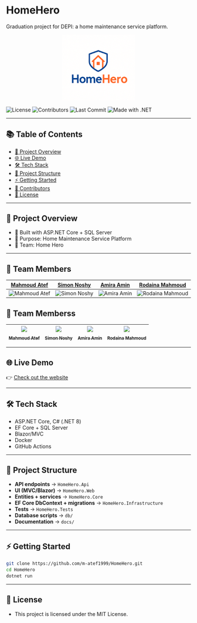 # HomeHero

Graduation project for DEPI: a home maintenance service platform.

<p align="center">
  <img src="docs/HomeHero_Logo1.png" alt="Project Logo" width="200"/>
</p>

![License](https://img.shields.io/github/license/m-atef1999/HomeHero)
![Contributors](https://img.shields.io/github/contributors/m-atef1999/HomeHero)
![Last Commit](https://img.shields.io/github/last-commit/m-atef1999/HomeHero)
![Made with .NET](https://img.shields.io/badge/Made%20with-.NET-blue)

---

## 📚 Table of Contents
- [📌 Project Overview](#-project-overview)
- [🌐 Live Demo](#-live-demo)
- [🛠 Tech Stack](#-tech-stack)
- [📂 Project Structure](#-project-structure)
- [⚡ Getting Started](#-getting-started)
- [👥 Contributors](#-team-members)
- [📄 License](#-license)

---

## 📌 Project Overview
- 🔧 Built with ASP.NET Core + SQL Server
- 🎯 Purpose: Home Maintenance Service Platform
- 👥 Team: Home Hero

---

## 👥 Team Members

| [Mahmoud Atef](https://github.com/m-atef1999) | [Simon Noshy](https://github.com/simonnoshy) | [Amira Amin](https://github.com/amiraamin279-collab) | [Rodaina Mahmoud](https://github.com/RodainaMahmoud) |
|---|---|---|---|
| <img alt="Mahmoud Atef" src="https://github.com/m-atef1999.png?size=80" width="80" /> | <img alt="Simon Noshy" src="https://github.com/simonnoshy.png?size=80" width="80" /> | <img alt="Amira Amin" src="https://github.com/amiraamin279-collab.png?size=80" width="80" /> | <img alt="Rodaina Mahmoud" src="https://github.com/RodainaMahmoud.png?size=80" width="80" /> |

## 👥 Team Memberss

| <a href="https://github.com/m-atef1999"><img src="https://github.com/m-atef1999.png?size=100" width="100"/><br /><sub><b>Mahmoud Atef</b></sub></a> | <a href="https://github.com/simonnoshy"><img src="https://github.com/simonnoshy.png?size=100" width="100"/><br /><sub><b>Simon Noshy</b></sub></a> | <a href="https://github.com/amiraamin279-collab"><img src="https://github.com/amiraamin279-collab.png?size=100" width="100"/><br /><sub><b>Amira Amin</b></sub></a> | <a href="https://github.com/RodainaMahmoud"><img src="https://github.com/RodainaMahmoud.png?size=100" width="100"/><br /><sub><b>Rodaina Mahmoud</b></sub></a> |
|---|---|---|---|

---

## 🌐 Live Demo
👉 [Check out the website](https://preview--homehero-design-kit.lovable.app/)

---

## 🛠 Tech Stack
- ASP.NET Core, C# (.NET 8)
- EF Core + SQL Server
- Blazor/MVC
- Docker
- GitHub Actions

---

## 📂 Project Structure
- **API endpoints** → `HomeHero.Api`
- **UI (MVC/Blazor)** → `HomeHero.Web`
- **Entities + services** → `HomeHero.Core`
- **EF Core DbContext + migrations** → `HomeHero.Infrastructure`
- **Tests** → `HomeHero.Tests`
- **Database scripts** → `db/`
- **Documentation** → `docs/`

---

## ⚡ Getting Started

```bash
git clone https://github.com/m-atef1999/HomeHero.git
cd HomeHero
dotnet run
```
---
## 📄 License

- This project is licensed under the MIT License.
